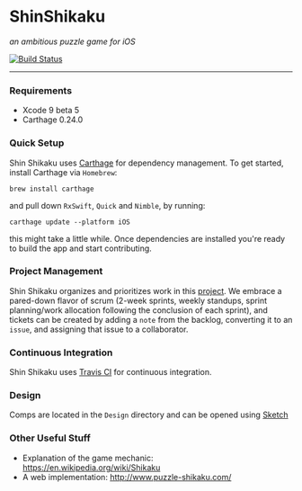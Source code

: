 # ShinShikaku 
*an ambitious puzzle game for iOS*

[![Build Status](https://travis-ci.org/NiceThings/FlubberView.svg?branch=develop)](https://travis-ci.org/NiceThings/ShinShikaku)

-------------

### Requirements
* Xcode 9 beta 5
* Carthage 0.24.0


### Quick Setup
Shin Shikaku uses [Carthage](https://github.com/Carthage/Carthage) for dependency management.  To get started, install Carthage via `Homebrew`:

```brew install carthage```


and pull down `RxSwift`, `Quick` and `Nimble`, by running:

```
carthage update --platform iOS
```

this might take a little while. Once dependencies are installed you're ready to build the app and start contributing.


### Project Management
Shin Shikaku organizes and prioritizes work in this [project](https://github.com/NiceThings/ShinShikaku/projects/1).  We embrace a pared-down flavor of scrum (2-week sprints, weekly standups, sprint planning/work allocation following the conclusion of each sprint), and tickets can be created by adding a `note` from the backlog, converting it to an `issue`, and assigning that issue to a collaborator.

### Continuous Integration
Shin Shikaku uses [Travis CI](travis-ci.org/NiceThings/ShinShikaku) for continuous integration.

### Design
Comps are located in the `Design` directory and can be opened using [Sketch](https://www.sketchapp.com/)


### Other Useful Stuff
* Explanation of the game mechanic: https://en.wikipedia.org/wiki/Shikaku
* A web implementation: http://www.puzzle-shikaku.com/
